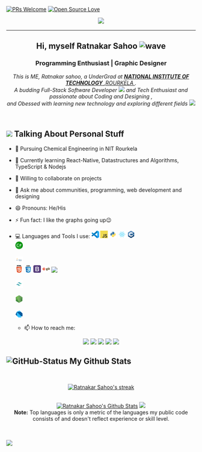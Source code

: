 [![PRs Welcome](https://img.shields.io/badge/PRs-welcome-brightgreen.svg?style=flat&logo=github)](https://github.com/ratnakar5938)
[![Open Source Love](https://badges.frapsoft.com/os/v2/open-source.svg?v=103)](https://github.com/ratnakar5938)

<p align="center">
  <img src="https://camo.githubusercontent.com/2309797487e5e969659a3b545c96151807b04120a9cc2985f632ec94ba00c9f3/68747470733a2f2f6d656469612e67697068792e636f6d2f6d656469612f53576f536b4e36447854737a71494b4571762f67697068792e676966" height="200"/>
</p>
<hr>
<div align = "center"><h2> Hi, myself Ratnakar Sahoo </a><img alt="wave" src="https://emojis.slackmojis.com/emojis/images/1588177020/8809/wave_hello.gif?1588177020" width="35"></h2></div>

<h3 align="center">  Programming Enthusiast | Graphic Designer</h3>

<div>
  <p align="center"><em> This is ME, Ratnakar sahoo, a UnderGrad at <a href="https://www.nitrkl.ac.in/"> <b> NATIONAL INSTITUTE OF TECHNOLOGY </b>,ROURKELA  </a>.<br>
  A budding Full-Stack Software Developer <img src="https://github.com/TheDudeThatCode/TheDudeThatCode/blob/master/Assets/Developer.gif" width="30px">
  and Tech Enthusiast and passionate about Coding and Designing ,<br> and Obessed with learning new technology and exploring different fields <img src="https://github.com/TheDudeThatCode/TheDudeThatCode/blob/master/Assets/Rocket.gif" width="18px"> 
</em></p></div><br>


## <img src="https://media.giphy.com/media/ObNTw8Uzwy6KQ/giphy.gif" width="30px"> Talking About Personal Stuff

- 🎯 Pursuing Chemical Engineering in NIT Rourkela
- 🌱 Currently learning React-Native, Datastructures and Algorithms, TypeScript & Nodejs
- 🤝 Willing to collaborate on projects
- 💬 Ask me about communities, programming, web development and designing
- 😄 Pronouns: He/His
- ⚡ Fun fact: I like the graphs going up😉
- 💻 Languages and Tools I use:   <code><img height="20" src="https://raw.githubusercontent.com/github/explore/80688e429a7d4ef2fca1e82350fe8e3517d3494d/topics/visual-studio-code/visual-studio-code.png"></code>
<code><img height="20" src="https://raw.githubusercontent.com/github/explore/80688e429a7d4ef2fca1e82350fe8e3517d3494d/topics/javascript/javascript.png"></code>
<code><img height="20" src="https://raw.githubusercontent.com/github/explore/80688e429a7d4ef2fca1e82350fe8e3517d3494d/topics/python/python.png"></code>
<code><img height="20" src="https://raw.githubusercontent.com/github/explore/80688e429a7d4ef2fca1e82350fe8e3517d3494d/topics/react/react.png"></code>
<code><img height="20" src="https://raw.githubusercontent.com/github/explore/80688e429a7d4ef2fca1e82350fe8e3517d3494d/topics/cpp/cpp.png"></code>
<code> <img height="20" src="https://raw.githubusercontent.com/github/explore/80688e429a7d4ef2fca1e82350fe8e3517d3494d/topics/csharp/csharp.png"> </code>
<code> <img height="20" src="https://raw.githubusercontent.com/github/explore/80688e429a7d4ef2fca1e82350fe8e3517d3494d/topics/java/java.png"> </code>
<code><img height = "20" src = "https://raw.githubusercontent.com/github/explore/80688e429a7d4ef2fca1e82350fe8e3517d3494d/topics/html/html.png"></code>
<code><img height = "20" src = "https://raw.githubusercontent.com/github/explore/80688e429a7d4ef2fca1e82350fe8e3517d3494d/topics/css/css.png"></code>
<code><img height = "20" src = "https://raw.githubusercontent.com/github/explore/80688e429a7d4ef2fca1e82350fe8e3517d3494d/topics/bootstrap/bootstrap.png"></code>
<code><img height="20" src="https://raw.githubusercontent.com/github/explore/80688e429a7d4ef2fca1e82350fe8e3517d3494d/topics/git/git.png"></code>
<code><img height = "20" src = "https://simpleicons.org/icons/flask.svg"> </code>
<code> <img height = "20" src="https://raw.githubusercontent.com/github/explore/80688e429a7d4ef2fca1e82350fe8e3517d3494d/topics/tailwind/tailwind.png" > </code>
<code> <img height="20" src="https://raw.githubusercontent.com/github/explore/80688e429a7d4ef2fca1e82350fe8e3517d3494d/topics/nodejs/nodejs.png"> </code>
<code> <img height="20" src="https://raw.githubusercontent.com/github/explore/80688e429a7d4ef2fca1e82350fe8e3517d3494d/topics/dart/dart.png"> </code>

  - 📫 How to reach me: 
<div align = "center">
  
  [<img src="https://img.shields.io/badge/github-%23333.svg?&style=for-the-badge&logo=github&logoColor=white" />](https://www.github.com/ratnakar5938) 
  [<img src="https://img.shields.io/badge/facebook-%234267B2.svg?&style=for-the-badge&logo=facebook&logoColor=white" />](https://www.facebook.com/ratnakar.sahoo.5938/)
  [<img src="https://img.shields.io/badge/linkedin-%230077b5.svg?&style=for-the-badge&logo=linkedin&logoColor=white" />](https://www.linkedin.com/in/ratnakar-sahoo-a78401135/)
  [<img src ="https://img.shields.io/badge/twitter-%231DA1F2.svg?&style=for-the-badge&logo=twitter&logoColor=white">](https://twitter.com/ratnakar5938)
  [<img src ="https://img.shields.io/badge/instagram-%23E1306C.svg?&style=for-the-badge&logo=instagram&logoColor=white">](https://www.instagram.com/ratnakar5938/) 
</div>

## <img src="https://media.giphy.com/media/8UHRm5oY4k4FDxq5QG/giphy.gif" width="30px" alt="GitHub-Status"/> My Github Stats
<br>
<p align="center">
    <a href="https://github.com/ratnakar5938/github-readme-streak-stats">
        <img title="🔥 Get streak stats for your profile at git.io/streak-stats" alt="Ratnakar Sahoo's streak" src="https://github-readme-streak-stats.herokuapp.com/?user=ratnakar5938&theme=black-ice&hide_border=true&stroke=0000&background=060A0CD0"/>
    </a>
</p>

<div align="center">
<br/>
    <a href="https://github.com/ratnakar5938/github-readme-stats"><img alt="Ratnakar Sahoo's Github Stats" src="https://github-readme-stats.vercel.app/api?username=ratnakar5938&show_icons=true&count_private=true&theme=react&hide_border=true&bg_color=0D1117" height="180px"/></a>
  <a href="https://github.com/ratnakar5938/github-readme-stats"><img  src="https://github-readme-stats.vercel.app/api/top-langs/?username=ratnakar5938&hide=css,html&theme=react&hide_border=true&bg_color=0D1117&layout=compact" height="180px"/></a>
  <br/>
  <b>Note:</b> Top languages is only a metric of the languages my public code consists of and doesn't reflect experience or skill level.
</div>
<br><br>

![](https://activity-graph.herokuapp.com/graph?username=ratnakar5938&theme=react-dark&hide_border=true&area=true)
